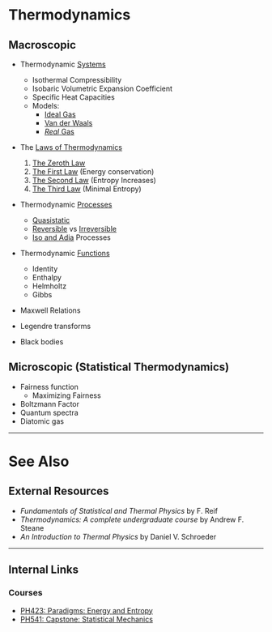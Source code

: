# Thermodynamics

## Macroscopic

- Thermodynamic [Systems](/physics/Thermodynamics/Systems.md)
    - Isothermal Compressibility
    - Isobaric Volumetric Expansion Coefficient
    - Specific Heat Capacities
  - Models:
    - [Ideal Gas](/physics/Thermodynamics/IdealGas.md)
    - [Van der Waals](/physics/Thermodynamics/VanderWaalsGas.md)
    - [*Real* Gas](/physics/Thermodynamics/RealGas.md)
- The [Laws of Thermodynamics](/physics/Thermodynamics/ThermoLaws.md)
    1. [The Zeroth Law](/physics/Thermodynamics/ThermoLaws#The-Zeroth.md)
    2. [The First Law](/physics/Thermodynamics/ThermoLaws#The-First.md) (Energy conservation)
    3. [The Second Law](/physics/Thermodynamics/ThermoLaws#The-Second.md) (Entropy Increases)
    3. [The Third Law](/physics/Thermodynamics/ThermoLaws#The-Third.md) (Minimal Entropy)
- Thermodynamic [Processes](/physics/Thermodynamics/Processes.md)
    - [Quasistatic](/physics/Thermodynamics/Processes#Quasistatic.md)
    - [Reversible](/physics/Thermodynamics/Processes#Reversible.md) vs [Irreversible](/physics/Thermodynamics/Processes#Irreversible.md)
    - [Iso and Adia](/physics/Thermodynamics/Processes#Iso-and-Adia.md) Processes
- Thermodynamic [Functions](/physics/Thermodynamics/Functions.md)
    - Identity
    - Enthalpy
    - Helmholtz
    - Gibbs

- Maxwell Relations
- Legendre transforms
- Black bodies

## Microscopic (Statistical Thermodynamics)

- Fairness function
  - Maximizing Fairness
- Boltzmann Factor
- Quantum spectra
- Diatomic gas

---

# See Also

## External Resources

- *Fundamentals of Statistical and Thermal Physics* by F. Reif
- *Thermodynamics: A complete undergraduate course* by Andrew F. Steane
- *An Introduction to Thermal Physics* by Daniel V. Schroeder

---

## Internal Links
### Courses

- [PH423: Paradigms: Energy and Entropy ](/courses/PH423.md)
- [PH541: Capstone: Statistical Mechanics](/courses/PH541.md)
